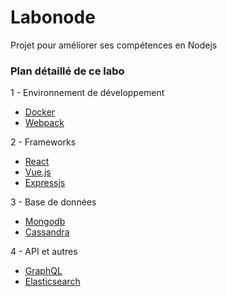 # Labonode
Projet pour améliorer ses compétences en Nodejs

### Plan détaillé de ce labo

1 - Environnement de développement

- [Docker](https://www.docker.com)
- [Webpack](https://webpack.js.org/)

2 - Frameworks

- [React](https://reactjs.org/)
- [Vue.js](https://vuejs.org/)
- [Expressjs](https://expressjs.com/fr/)

3 - Base de données

- [Mongodb](https://www.mongodb.com/)
- [Cassandra](http://cassandra.apache.org/)

4 - API et autres

- [GraphQL](https://graphql.org/learn/)
- [Elasticsearch](https://www.elastic.co/fr/products/elasticsearch)


